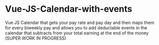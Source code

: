 # Vue-JS-Calendar-with-events
Vue JS Calendar that gets your pay rate and pay day and then maps them for every biweekly pay and allows you to add deductable events in the calendar that subtracts from your total earning at the end of the money (SUPER WORK IN PROGRESS)
